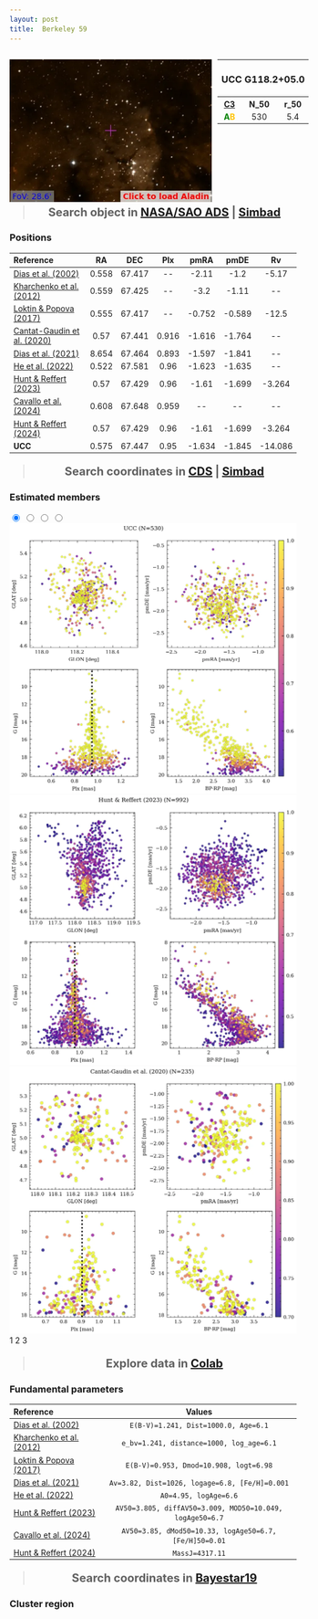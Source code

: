 ```yaml
---
layout: post
title:  Berkeley 59
---
```

<div style="display: flex; justify-content: space-between; width:720px;height:250px">
<div style="text-align: center;">

<!-- Static image + data attributes for FOV and target -->
<img id="aladin_img"
     data-umami-event="aladin_load"
     src="https://raw.githubusercontent.com/ucc23/Q2P/main/plots/berkeley59_aladin.webp"
     alt="Click to load Aladin Lite" 
     style="width:355px;height:250px; cursor: pointer;"
     data-fov="0.18" 
     data-target="0.575 67.447"/>
<!-- Div to contain Aladin Lite viewer -->
<div id="aladin-lite-div" style="width:355px;height:250px;display:none;"></div>
<!-- Aladin Lite script (will be loaded after the image is clicked) -->
<script src="{{ site.baseurl }}/scripts/aladin_load.js"></script>

</div>
<!-- Left block -->

<table style="width:355px;height:250px;">
  <!-- Row 1 (title) -->
  <tr>
    <td colspan="5"><h3>UCC G118.2+05.0</h3></td>
  </tr>
  <!-- Row 2 -->
  <tr>
    <th style="text-align: center;"><a href="https://ucc.ar/faq#what-is-the-c3-parameter" title="Combined class">C3</a></th>
    <th style="text-align: center;"><div title="Stars with membership probability >50%">N_50</div></th>
    <th style="text-align: center;"><div title="Radius that contains half the members [arcmin]">r_50</div></th>
  </tr>
  <!-- Row 3 -->
  <tr>
    <td style="text-align: center;"><span style="color: green; font-weight: bold;">A</span><span style="color: #FFC300; font-weight: bold;">B</span></td>
    <td style="text-align: center;">530</td>
    <td style="text-align: center;">5.4</td>
  </tr>
</table>
</div>

> <p style="text-align:center; font-weight: bold; font-size:20px">Search object in <a data-umami-event="nasa_search" href="https://ui.adsabs.harvard.edu/search/q=%20collection%3Aastronomy%20body%3A%22Berkeley%2059%22&sort=date%20desc%2C%20bibcode%20desc&p_=0" target="_blank">NASA/SAO ADS</a> | <a data-umami-event="simbad_search" href="https://simbad.cds.unistra.fr/simbad/sim-id-refs?Ident=berkeley59" target="_blank">Simbad</a></p>


### Positions

| Reference    | RA    | DEC   | Plx  | pmRA  | pmDE   |  Rv  |
| :---         | :---: | :---: | :---: | :---: | :---: | :---: |
|[Dias et al. (2002)](https://ui.adsabs.harvard.edu/abs/2002A%26A...389..871D) | 0.558 | 67.417 | -- | -2.11 | -1.2 | -5.17 |
|[Kharchenko et al. (2012)](https://ui.adsabs.harvard.edu/abs/2012A%26A...543A.156K) | 0.559 | 67.425 | -- | -3.2 | -1.11 | -- |
|[Loktin & Popova (2017)](https://ui.adsabs.harvard.edu/abs/2017AstBu..72..257L) | 0.555 | 67.417 | -- | -0.752 | -0.589 | -12.5 |
|[Cantat-Gaudin et al. (2020)](https://ui.adsabs.harvard.edu/abs/2020A%26A...640A...1C) | 0.57 | 67.441 | 0.916 | -1.616 | -1.764 | -- |
|[Dias et al. (2021)](https://ui.adsabs.harvard.edu/abs/2021MNRAS.504..356D) | 8.654 | 67.464 | 0.893 | -1.597 | -1.841 | -- |
|[He et al. (2022)](https://ui.adsabs.harvard.edu/abs/2022ApJS..262....7H) | 0.522 | 67.581 | 0.96 | -1.623 | -1.635 | -- |
|[Hunt & Reffert (2023)](https://ui.adsabs.harvard.edu/abs/2023A%26A...673A.114H) | 0.57 | 67.429 | 0.96 | -1.61 | -1.699 | -3.264 |
|[Cavallo et al. (2024)](https://ui.adsabs.harvard.edu/abs/2024AJ....167...12C) | 0.608 | 67.648 | 0.959 | -- | -- | -- |
|[Hunt & Reffert (2024)](https://ui.adsabs.harvard.edu/abs/2024A%26A...686A..42H) | 0.57 | 67.429 | 0.96 | -1.61 | -1.699 | -3.264 |
| **UCC** |0.575 | 67.447 | 0.95 | -1.634 | -1.845 | -14.086 |

> <p style="text-align:center; font-weight: bold; font-size:20px">Search coordinates in <a data-umami-event="cds_coord_search" href="https://cdsportal.u-strasbg.fr/?target=0.575,+67.447" target="_blank">CDS</a> | <a data-umami-event="simbad_coord_search" href="https://simbad.cds.unistra.fr/mobile/object_list.html?coord=0.575%2067.447&output=json&radius=5&userEntry=berkeley59" target="_blank">Simbad</a></p>

### Estimated members

<div class="carousel">
<input type="radio" name="radio-btn" id="slide1" checked>
<input type="radio" name="radio-btn" id="slide1">
<input type="radio" name="radio-btn" id="slide2">
<input type="radio" name="radio-btn" id="slide3">
<div class="slides">
<div class="slide">
<a href="https://raw.githubusercontent.com/ucc23/Q2P/main/plots/UCC/berkeley59.webp" target="_blank">
<img src="https://raw.githubusercontent.com/ucc23/Q2P/main/plots/UCC/berkeley59.webp" alt="Berkeley 59 UCC">
</a>
</div>
<div class="slide">
<a href="https://raw.githubusercontent.com/ucc23/Q2P/main/plots/HUNT23/berkeley59.webp" target="_blank">
<img src="https://raw.githubusercontent.com/ucc23/Q2P/main/plots/HUNT23/berkeley59.webp" alt="Berkeley 59 HUNT23">
</a>
</div>
<div class="slide">
<a href="https://raw.githubusercontent.com/ucc23/Q2P/main/plots/CANTAT20/berkeley59.webp" target="_blank">
<img src="https://raw.githubusercontent.com/ucc23/Q2P/main/plots/CANTAT20/berkeley59.webp" alt="Berkeley 59 CANTAT20">
</a>
</div>
</div>
<div class="indicators">
<label for="slide1">1</label>
<label for="slide2">2</label>
<label for="slide3">3</label>
</div>
</div>


> <p style="text-align:center; font-weight: bold; font-size:20px">Explore data in <a data-umami-event="colab" href="https://colab.research.google.com/github/ucc23/ucc/blob/main/assets/notebook.ipynb" target="_blank">Colab</a></p>


### Fundamental parameters

| Reference |  Values |
| :---      |  :---:  |
| [Dias et al. (2002)](https://ui.adsabs.harvard.edu/abs/2002A%26A...389..871D) | `E(B-V)=1.241, Dist=1000.0, Age=6.1` |
| [Kharchenko et al. (2012)](https://ui.adsabs.harvard.edu/abs/2012A%26A...543A.156K) | `e_bv=1.241, distance=1000, log_age=6.1` |
| [Loktin & Popova (2017)](https://ui.adsabs.harvard.edu/abs/2017AstBu..72..257L) | `E(B-V)=0.953, Dmod=10.908, logt=6.98` |
| [Dias et al. (2021)](https://ui.adsabs.harvard.edu/abs/2021MNRAS.504..356D) | `Av=3.82, Dist=1026, logage=6.8, [Fe/H]=0.001` |
| [He et al. (2022)](https://ui.adsabs.harvard.edu/abs/2022ApJS..262....7H) | `A0=4.95, logAge=6.6` |
| [Hunt & Reffert (2023)](https://ui.adsabs.harvard.edu/abs/2023A%26A...673A.114H) | `AV50=3.805, diffAV50=3.009, MOD50=10.049, logAge50=6.7` |
| [Cavallo et al. (2024)](https://ui.adsabs.harvard.edu/abs/2024AJ....167...12C) | `AV50=3.85, dMod50=10.33, logAge50=6.7, [Fe/H]50=0.01` |
| [Hunt & Reffert (2024)](https://ui.adsabs.harvard.edu/abs/2024A%26A...686A..42H) | `MassJ=4317.11` |

> <p style="text-align:center; font-weight: bold; font-size:20px">Search coordinates in <a data-umami-event="bayestar" href="http://argonaut.skymaps.info/query?lon=118.231%20&lat=5.023&coordsys=gal&mapname=bayestar2019" target="_blank">Bayestar19</a></p>


### Cluster region

<html lang="en">
  <body>
    <center>
    <div id="plot-params"
         data-oc-name="berkeley59"
         data-ra-center="0.57"
         data-dec-center="67.44"
         data-rad-deg="5.4"
         data-plx="0.95">
    </div>
    <div id="plot-container">
        <div id="plot"></div>
    </div>
    <script defer type="module" src="{{ site.baseurl }}/scripts/radec_scatter.js"></script>
    </center>
  </body>
</html>
<br>
